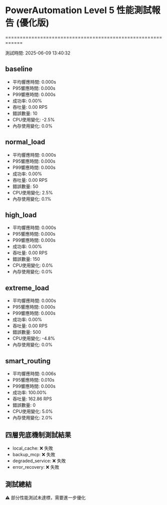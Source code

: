 # PowerAutomation Level 5 性能測試報告 (優化版)
============================================================

測試時間: 2025-06-09 13:40:32

## baseline
- 平均響應時間: 0.000s
- P95響應時間: 0.000s
- P99響應時間: 0.000s
- 成功率: 0.00%
- 吞吐量: 0.00 RPS
- 錯誤數量: 10
- CPU使用變化: -2.5%
- 內存使用變化: 0.0%

## normal_load
- 平均響應時間: 0.000s
- P95響應時間: 0.000s
- P99響應時間: 0.000s
- 成功率: 0.00%
- 吞吐量: 0.00 RPS
- 錯誤數量: 50
- CPU使用變化: 2.5%
- 內存使用變化: 0.1%

## high_load
- 平均響應時間: 0.000s
- P95響應時間: 0.000s
- P99響應時間: 0.000s
- 成功率: 0.00%
- 吞吐量: 0.00 RPS
- 錯誤數量: 150
- CPU使用變化: 0.0%
- 內存使用變化: 0.0%

## extreme_load
- 平均響應時間: 0.000s
- P95響應時間: 0.000s
- P99響應時間: 0.000s
- 成功率: 0.00%
- 吞吐量: 0.00 RPS
- 錯誤數量: 500
- CPU使用變化: -4.8%
- 內存使用變化: 0.0%

## smart_routing
- 平均響應時間: 0.006s
- P95響應時間: 0.010s
- P99響應時間: 0.000s
- 成功率: 100.00%
- 吞吐量: 162.86 RPS
- 錯誤數量: 0
- CPU使用變化: 5.0%
- 內存使用變化: 2.0%

## 四層兜底機制測試結果
- local_cache: ❌ 失敗
- backup_mcp: ❌ 失敗
- degraded_service: ❌ 失敗
- error_recovery: ❌ 失敗

## 測試總結
⚠️ 部分性能測試未達標，需要進一步優化